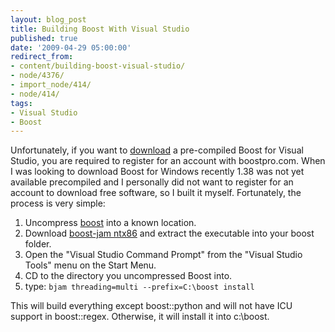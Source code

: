 ```yaml
---
layout: blog_post
title: Building Boost With Visual Studio
published: true
date: '2009-04-29 05:00:00'
redirect_from:
- content/building-boost-visual-studio/
- node/4376/
- import_node/414/
- node/414/
tags:
- Visual Studio
- Boost
---
```


Unfortunately, if you want to [download](http://www.boostpro.com/download) a pre-compiled Boost for Visual Studio, you are required to register for an account with boostpro.com. When I was looking to download Boost for Windows recently 1.38 was not yet available precompiled and I personally did not want to register for an account to download free software, so I built it myself. Fortunately, the process is very simple:

1.  Uncompress [boost](http://sourceforge.net/project/showfiles.php?group_id=7586&package_id=8041) into a known location.
2.  Download [boost-jam ntx86](http://sourceforge.net/project/showfiles.php?group_id=7586&package_id=72941) and extract the executable into your boost folder.
3.  Open the "Visual Studio Command Prompt" from the "Visual Studio Tools" menu on the Start Menu.
4.  CD to the directory you uncompressed Boost into.
5.  type: `bjam threading=multi --prefix=C:\boost install`

This will build everything except boost::python and will not have ICU support in boost::regex. Otherwise, it will install it into c:\\boost.
